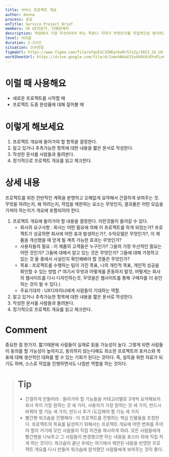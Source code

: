 ```yaml
---
title: 서비스 프로젝트 개요
author: donna
process: 공감
enTitle: Service Project Brief
members: UX UI전문가, 이해관계자
description: 작업에서 가장 우선되어야 하는 목표나 기대가 무엇인지를 직접적으로 명시하는 것
level: 어려움
duration: 2-3시간
situation: 신규런칭
figmaUrl: https://www.figma.com/file/oTquE1C3ZHEynkeRrS7x2y/2023_3X_UX-Card_WorkSheet_Ver.3?node-id=11%3A86&t=S78VoafWiPUw20Ek-1
workSheetUrl: https://drive.google.com/file/d/1xmxhNdaV15u4h8X4i0YeFLo6JEnsJynh/view?usp=sharing
---
```

<!-- 프로세스별 보기: 공감, 설계, 프로토타입, 테스트 -->
<!--duration은 분단위로 숫자만 적어주세요-->
<!--level: 쉬움, 중간, 어려움-->

# 이럴 때 사용해요

- 새로운 프로젝트를 시작할 때
- 프로젝트 도중 완성품에 대해 짚어볼 때

# 이렇게 해보세요

1. 프로젝트 개요에 들어가야 할 항목을 결정한다. 
2. 알고 있거나 추측가능한 항목에 대한 내용을 짧은 문서로 작성한다. 
3. 작성한 문서를 사람들과 돌려본다.
4. 정기적으로 프로젝트 개요를 읽고 체크한다.

# 상세 내용
프로젝트를 위한 전반적인 계획을 분명하고 오해없게 요약해서 간결하게 보여주는 것. 무엇을 하려는지, 왜 하려는지, 작업을 제한하는 요소는 무엇인지, 결과물은 어떤 모습을 가져야 하는지가 개요에 포함되어야 한다.
1. 프로젝트 개요에 들어가야 할 내용을 결정한다.
이런것들이 들어갈 수 있다.
    - 회사의 요구사항 : 회사는 어떤 필요에 의해 이 프로젝트를 하게 되었는가? 프로젝트가 성공하면 회사에 어떤 효과 발생하는가?, 수익모델은 무엇인가?, 이 제품을 개선했을 때 얻게 될 계측 가능한 효과는 무엇인가?
    - 사용자들의 필요 : 이 제품의 고객들은 누구인가? 그들의 가장 우선적인 필요는 어떤 것인가? 그들에 대해서 알고 있는 것은 무엇인가? 그들에 대해 가정하고 있는 것 들 중에서 사실인지 확인해봐야 할 것들은 무엇인가?
    - 목표 : 프로젝트를 수행하는 팀이 가진 목표, 나의 개인적 목표, 개인적 성공을 확인할 수 있는 방법 (* 여기서 무엇과 어떻게를 혼동하지 말것, 어떻게는 회사의 웹사이트를 다시 디자인하는것, 무엇을은 웹사이트를 통해 구매자를 더 유인하는 것이 될 수 있다.)
    - 주요기대치 : UX디자이너에게 사람들이 기대하는 역할.
2. 알고 있거나 추측가능한 항목에 대한 내용을 짧은 문서로 작성한다.
3. 작성한 문서를 사람들과 돌려본다.
4. 정기적으로 프로젝트 개요를 읽고 체크한다.

# Comment
중요한 점 한가지.
짧기때문에 사람들이 실제로 읽을 가능성이 높다. 그렇게 되면 사람들이 동의를 할 가능성이 높아지고, 동의하지 않는다해도 최소한 프로젝트의 포커스와 목표에 대해 생산적인 대화를 할 수 있는 기회가 된다는 것이다.
즉, 설득을 위한 자료가 되기도 하며, 스스로 작업을 진행하면서도 나침반 역할을 하는 것이다.

> # Tip
> 
> - 간결하게 만들어라 : 들어가야 할 기능들을 카테고리별로 3개씩 요약해보자. 회사 측이 가장 원하는 것 세 가지, 사용자가 가장 원하는 것 세 가지, 반드시 바꿔야 할 기능 세 가지, 반드시 추가 /도입해야 할 기능 세 가지
> - 빨간펜 워크숍을 진행해라 : 이 프로젝트를 진행하는 핵심 인물들을 초청한다. 프로젝트의 목표를 달성하기 위해서는 프로젝트 개요에 어떤 변화를 주어야 할지 거기에 모인 사람들이 직접 의견을 제시하게 하라. 모든 사람들에게 빨간펜을 나눠주고 그 사람들이 변경했으면 하는 내용을 포스터 위에 직접 적게 하는 것이다. 워크숍이 끝난 후에는 여기에서 제안된 내용을 반영한 프로젝트 개요를 다시 만들어 워크숍에 참석했던 사람들에게 보여주는 것이 좋다.
